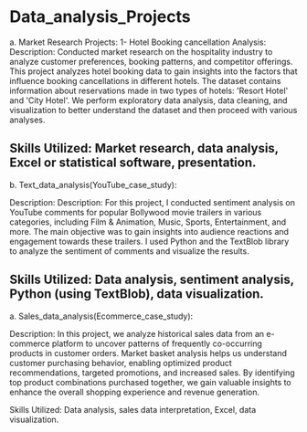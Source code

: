 # Data_analysis_Projects

a. Market Research Projects:
 1- Hotel Booking cancellation Analysis:
Description: Conducted market research on the hospitality industry to analyze customer preferences, booking patterns, and competitor offerings.
This project analyzes hotel booking data to gain insights into the factors that influence booking cancellations in different hotels. The dataset contains information about reservations made in two types of hotels: 'Resort Hotel' and 'City Hotel'. We perform exploratory data analysis, data cleaning, and visualization to better understand the dataset and then proceed with various analyses.

Skills Utilized: Market research, data analysis, Excel or statistical software, presentation.
----------------------------------------------------------------------------------------------------------------------------------------------------------------------
b. Text_data_analysis(YouTube_case_study):

Description: Description: For this project, I conducted sentiment analysis on YouTube comments for popular Bollywood movie trailers in various categories, including Film & Animation, Music, Sports, Entertainment, and more. The main objective was to gain insights into audience reactions and engagement towards these trailers. I used Python and the TextBlob library to analyze the sentiment of comments and visualize the results.

Skills Utilized: Data analysis, sentiment analysis, Python (using TextBlob), data visualization.
----------------------------------------------------------------------------------------------------------------------------------------------------------------------
a. Sales_data_analysis(Ecommerce_case_study):

Description: In this project, we analyze historical sales data from an e-commerce platform to uncover patterns of frequently co-occurring products in customer orders. Market basket analysis helps us understand customer purchasing behavior, enabling optimized product recommendations, targeted promotions, and increased sales. By identifying top product combinations purchased together, we gain valuable insights to enhance the overall shopping experience and revenue generation.

Skills Utilized: Data analysis, sales data interpretation, Excel, data visualization.

